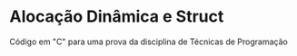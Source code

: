 # Alocação Dinâmica e Struct

Código em "C" para uma prova da disciplina de Técnicas de Programação

